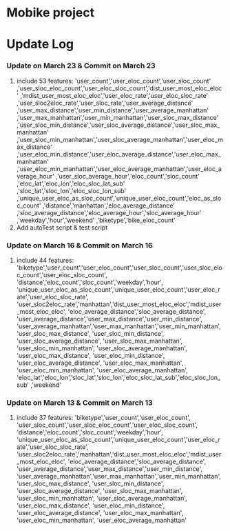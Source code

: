 # Mobike project


# Update Log

### Update on March 23 & Commit on March 23
1. include 53 features:
                    'user_count','user_eloc_count','user_sloc_count'
                    ,'user_sloc_eloc_count','user_eloc_sloc_count','dist_user_most_eloc_eloc'
                    ,'mdist_user_most_eloc_eloc','user_eloc_rate','user_eloc_sloc_rate'
                    ,'user_sloc2eloc_rate','user_sloc_rate','user_average_distance'
                    ,'user_max_distance','user_min_distance','user_average_manhattan'
                    ,'user_max_manhattan','user_min_manhattan','user_sloc_max_distance'
                    ,'user_sloc_min_distance','user_sloc_average_distance','user_sloc_max_manhattan'
                    ,'user_sloc_min_manhattan','user_sloc_average_manhattan','user_eloc_max_distance'
                    ,'user_eloc_min_distance','user_eloc_average_distance','user_eloc_max_manhattan'
                    ,'user_eloc_min_manhattan','user_eloc_average_manhattan','user_eloc_average_hour'
                    ,'user_sloc_average_hour','eloc_count','sloc_count'
                    ,'eloc_lat','eloc_lon','eloc_sloc_lat_sub'
                    ,'sloc_lat','sloc_lon','eloc_sloc_lon_sub'
                    ,'unique_user_eloc_as_sloc_count','unique_user_eloc_count','eloc_as_sloc_count'
                    ,'distance','manhattan','eloc_average_distance'
                    ,'sloc_average_distance','eloc_average_hour','sloc_average_hour'
                    ,'weekday','hour','weekend'
                    ,'biketype','bike_eloc_count'
2. Add autoTest script & test script

### Update on March 16 & Commit on March 16
1. include 44 features:
                   'biketype','user_count','user_eloc_count','user_sloc_count','user_sloc_eloc_count','user_eloc_sloc_count',
                   'distance','eloc_count','sloc_count','weekday','hour',
                   'unique_user_eloc_as_sloc_count','unique_user_eloc_count','user_eloc_rate','user_eloc_sloc_rate',
                   'user_sloc2eloc_rate','manhattan','dist_user_most_eloc_eloc','mdist_user_most_eloc_eloc',
                   'eloc_average_distance','sloc_average_distance',
                   'user_average_distance','user_max_distance','user_min_distance',
                   'user_average_manhattan','user_max_manhattan','user_min_manhattan',
                   'user_sloc_max_distance', 'user_sloc_min_distance', 'user_sloc_average_distance',
                   'user_sloc_max_manhattan', 'user_sloc_min_manhattan', 'user_sloc_average_manhattan',
                   'user_eloc_max_distance', 'user_eloc_min_distance', 'user_eloc_average_distance',
                   'user_eloc_max_manhattan', 'user_eloc_min_manhattan', 'user_eloc_average_manhattan',
                   'eloc_lat','eloc_lon','sloc_lat','sloc_lon','eloc_sloc_lat_sub','eloc_sloc_lon_sub'
                   ,'weekend'

### Update on March 13 &  Commit on March 13
1. include 37 features:
		'biketype','user_count','user_eloc_count',
		'user_sloc_count','user_sloc_eloc_count','user_eloc_sloc_count',
            	'distance','eloc_count','sloc_count','weekday','hour',
            	'unique_user_eloc_as_sloc_count','unique_user_eloc_count','user_eloc_rate','user_eloc_sloc_rate',
            	'user_sloc2eloc_rate','manhattan','dist_user_most_eloc_eloc','mdist_user_most_eloc_eloc',
             	'eloc_average_distance','sloc_average_distance',
              	'user_average_distance','user_max_distance','user_min_distance',
               	'user_average_manhattan','user_max_manhattan','user_min_manhattan',
              	'user_sloc_max_distance', 'user_sloc_min_distance', 'user_sloc_average_distance',
             	'user_sloc_max_manhattan', 'user_sloc_min_manhattan', 'user_sloc_average_manhattan',
              	'user_eloc_max_distance', 'user_eloc_min_distance', 'user_eloc_average_distance',
             	'user_eloc_max_manhattan', 'user_eloc_min_manhattan', 'user_eloc_average_manhattan'
